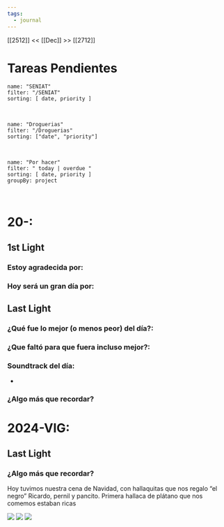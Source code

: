 ```yaml
---
tags:
  - journal
---
```

[[2512]]  <<  [[Dec]]  >> [[2712]]  

# Tareas Pendientes

```todoist
name: "SENIAT"
filter: "/SENIAT"
sorting: [ date, priority ]
```

<br/>

```todoist
name: "Droguerias"
filter: "/Droguerias"
sorting: ["date", "priority"]
```

<br/>

```todoist
name: "Por hacer"
filter: " today | overdue "
sorting: [ date, priority ]
groupBy: project
```

<br/>


# 20-:
## 1st Light
### Estoy agradecida por: 

### Hoy será un gran día por:

## Last Light
### ¿Qué fue lo mejor (o menos peor) del día?:

### ¿Que faltó para que fuera incluso mejor?:
### Soundtrack del día:
-
### ¿Algo más que recordar?



# 2024-VIG:
## Last Light

### ¿Algo más que recordar?
Hoy tuvimos nuestra cena de Navidad, con hallaquitas que nos regalo “el negro” Ricardo, pernil y pancito. Primera hallaca de plátano que nos comemos estaban ricas 

[![](2024-12-26_google-photo_172921.jpg)](https://photos.google.com/lr/photo/AKD7cQLloeWXZtLMt38wX1o-7BMsmjiOVm5gwef39k5lvv0AfPNJPtghFMq0znkZvuzA73YABCyVtFznwNryP8OHqVACWiVVKQ) [![](2024-12-26_google-photo_172850.jpg)](https://photos.google.com/lr/photo/AKD7cQLEe2W0kRYZVrVUx8hQUkqCz_f3loQGfbQ9JmzhjhT5KxXtxBPwPHQmRSFvjvzET7dh3G3t6u4366b2f559OYQddOM_yg) [![](2024-12-26_google-photo_172832.jpg)](https://photos.google.com/lr/photo/AKD7cQKQETHrLrCEJQvLOb0R-hAMWr3ZTJT2uDfw02x4Dm1Ubw_GL9beFnyXtWnVBL9Sg95oZA1bjRpZydl-jqPUeVkEcYiixQ) 